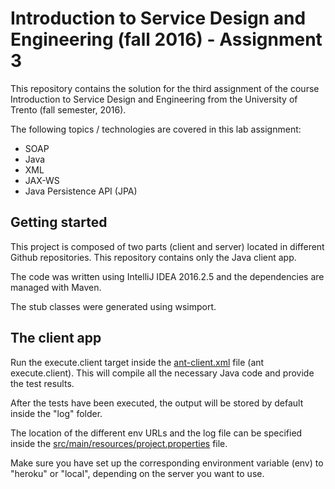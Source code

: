 # Introduction to Service Design and Engineering (fall 2016) - Assignment 3

This repository contains the solution for the third assignment of the course Introduction to Service Design and Engineering from the University of Trento (fall semester, 2016).

The following topics / technologies are covered in this lab assignment:
- SOAP
- Java
- XML
- JAX-WS
- Java Persistence API (JPA)

## Getting started

This project is composed of two parts (client and server) located in different Github repositories. This repository contains only the Java client app.

The code was written using IntelliJ IDEA 2016.2.5 and the dependencies are managed with Maven.

The stub classes were generated using wsimport.

## The client app

Run the execute.client target inside the [ant-client.xml](ant-client.xml) file (ant execute.client). This will compile all the necessary Java code and provide the test results. 

After the tests have been executed, the output will be stored by default inside the "log" folder.

The location of the different env URLs and the log file can be specified inside the [src/main/resources/project.properties](src/main/resources/project.properties) file.

Make sure you have set up the corresponding environment variable (env) to "heroku" or "local", depending on the server you want to use.